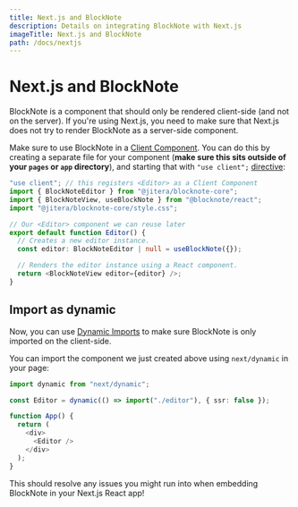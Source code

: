 ```yaml
---
title: Next.js and BlockNote
description: Details on integrating BlockNote with Next.js
imageTitle: Next.js and BlockNote
path: /docs/nextjs
---
```


# Next.js and BlockNote

BlockNote is a component that should only be rendered client-side (and not on the server). If you're using Next.js, you need to make sure that Next.js does not try to render BlockNote as a server-side component.

Make sure to use BlockNote in a [Client Component](https://nextjs.org/docs/getting-started/react-essentials#client-components). You can do this by creating a separate file for your component (**make sure this sits outside of your `pages` or `app` directory**), and starting that with `"use client";` [directive](https://react.dev/reference/react/use-client):

```typescript
"use client"; // this registers <Editor> as a Client Component
import { BlockNoteEditor } from "@jitera/blocknote-core";
import { BlockNoteView, useBlockNote } from "@blocknote/react";
import "@jitera/blocknote-core/style.css";

// Our <Editor> component we can reuse later
export default function Editor() {
  // Creates a new editor instance.
  const editor: BlockNoteEditor | null = useBlockNote({});

  // Renders the editor instance using a React component.
  return <BlockNoteView editor={editor} />;
}
```

## Import as dynamic

Now, you can use [Dynamic Imports](https://nextjs.org/docs/pages/building-your-application/optimizing/lazy-loading) to make sure BlockNote is only imported on the client-side.

You can import the component we just created above using `next/dynamic` in your page:

```typescript
import dynamic from "next/dynamic";

const Editor = dynamic(() => import("./editor"), { ssr: false });

function App() {
  return (
    <div>
      <Editor />
    </div>
  );
}
```

This should resolve any issues you might run into when embedding BlockNote in your Next.js React app!
